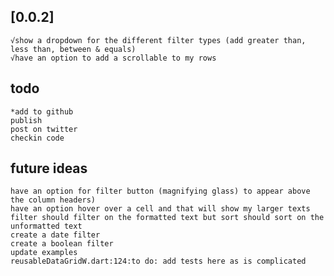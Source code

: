 ## [0.0.2]
    √show a dropdown for the different filter types (add greater than, less than, between & equals)
    √have an option to add a scrollable to my rows

## todo
    *add to github    
    publish
    post on twitter
    checkin code

## future ideas
    have an option for filter button (magnifying glass) to appear above the column headers)
    have an option hover over a cell and that will show my larger texts
    filter should filter on the formatted text but sort should sort on the unformatted text
    create a date filter
    create a boolean filter
    update examples
    reusableDataGridW.dart:124:to do: add tests here as is complicated







